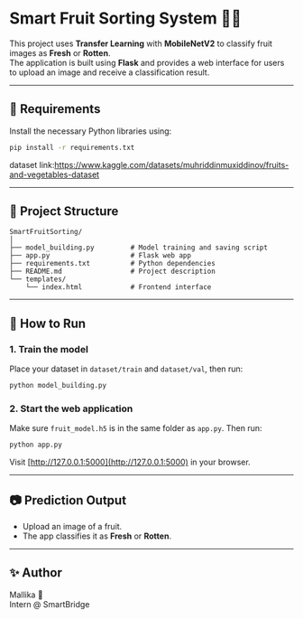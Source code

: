 # Smart Fruit Sorting System 🍎🍌

This project uses **Transfer Learning** with **MobileNetV2** to classify fruit images as **Fresh** or **Rotten**.  
The application is built using **Flask** and provides a web interface for users to upload an image and receive a classification result.

---

## 🔧 Requirements

Install the necessary Python libraries using:

```bash
pip install -r requirements.txt
```
dataset link:https://www.kaggle.com/datasets/muhriddinmuxiddinov/fruits-and-vegetables-dataset

---

## 📁 Project Structure

```
SmartFruitSorting/
│
├── model_building.py         # Model training and saving script
├── app.py                    # Flask web app
├── requirements.txt          # Python dependencies
├── README.md                 # Project description
└── templates/
    └── index.html            # Frontend interface
```

---

## 🚀 How to Run

### 1. Train the model
Place your dataset in `dataset/train` and `dataset/val`, then run:
```bash
python model_building.py
```

### 2. Start the web application
Make sure `fruit_model.h5` is in the same folder as `app.py`. Then run:
```bash
python app.py
```

Visit [http://127.0.0.1:5000](http://127.0.0.1:5000) in your browser.

---

## 📷 Prediction Output

- Upload an image of a fruit.
- The app classifies it as **Fresh** or **Rotten**.

---

## ✨ Author
Mallika 🌸  
Intern @ SmartBridge  
